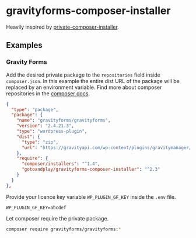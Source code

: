 # gravityforms-composer-installer

Heavily inspired by [private-composer-installer](https://github.com/ffraenz/private-composer-installer).

## Examples

### Gravity Forms

Add the desired private package to the `repositories` field inside `composer.json`. In this example the entire dist URL of the package will be replaced by an environment variable. Find more about composer repositories in the [composer docs](https://getcomposer.org/doc/05-repositories.md#repositories).

```json
{
  "type": "package",
  "package": {
    "name": "gravityforms/gravityforms",
    "version": "2.4.21.3",
    "type": "wordpress-plugin",
    "dist": {
      "type": "zip",
      "url": "https://gravityapi.com/wp-content/plugins/gravitymanager/api.php?op=get_plugin&slug=gravityforms&key={%WP_PLUGIN_GF_KEY}"
    },
    "require": {
      "composer/installers": "^1.4",
      "gotoandplay/gravityforms-composer-installer": "^2.3"
    }
  }
},
```

Provide your licence key variable `WP_PLUGIN_GF_KEY` inside the `.env` file.

```
WP_PLUGIN_GF_KEY=abcdef
```

Let composer require the private package.

```bash
composer require gravityforms/gravityforms:*
```
